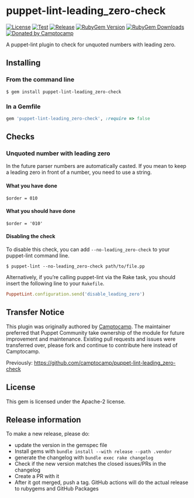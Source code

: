 puppet-lint-leading_zero-check
===============================

[![License](https://img.shields.io/github/license/voxpupuli/puppet-lint-leading_zero-check.svg)](https://github.com/voxpupuli/puppet-lint-leading_zero-check/blob/master/LICENSE)
[![Test](https://github.com/voxpupuli/puppet-lint-leading_zero-check/actions/workflows/test.yml/badge.svg)](https://github.com/voxpupuli/puppet-lint-leading_zero-check/actions/workflows/test.yml)
[![Release](https://github.com/voxpupuli/puppet-lint-leading_zero-check/actions/workflows/release.yml/badge.svg)](https://github.com/voxpupuli/puppet-lint-leading_zero-check/actions/workflows/release.yml)
[![RubyGem Version](https://img.shields.io/gem/v/puppet-lint-leading_zero-check.svg)](https://rubygems.org/gems/puppet-lint-leading_zero-check)
[![RubyGem Downloads](https://img.shields.io/gem/dt/puppet-lint-leading_zero-check.svg)](https://rubygems.org/gems/puppet-lint-leading_zero-check)
[![Donated by Camptocamp](https://img.shields.io/badge/donated%20by-camptocamp-fb7047.svg)](#transfer-notice)

A puppet-lint plugin to check for unquoted numbers with leading zero.

## Installing

### From the command line

```shell
$ gem install puppet-lint-leading_zero-check
```

### In a Gemfile

```ruby
gem 'puppet-lint-leading_zero-check', :require => false
```

## Checks

### Unquoted number with leading zero

In the future parser numbers are automatically casted.
If you mean to keep a leading zero in front of a number, you need to use a string.

#### What you have done

```puppet
$order = 010
```

#### What you should have done

```puppet
$order = '010'
```


#### Disabling the check

To disable this check, you can add `--no-leading_zero-check` to your puppet-lint command line.

```shell
$ puppet-lint --no-leading_zero-check path/to/file.pp
```

Alternatively, if you’re calling puppet-lint via the Rake task, you should insert the following line to your `Rakefile`.

```ruby
PuppetLint.configuration.send('disable_leading_zero')
```

## Transfer Notice

This plugin was originally authored by [Camptocamp](http://www.camptocamp.com).
The maintainer preferred that Puppet Community take ownership of the module for future improvement and maintenance.
Existing pull requests and issues were transferred over, please fork and continue to contribute here instead of Camptocamp.

Previously: https://github.com/camptocamp/puppet-lint-leading_zero-check

## License

This gem is licensed under the Apache-2 license.

## Release information

To make a new release, please do:
* update the version in the gemspec file
* Install gems with `bundle install --with release --path .vendor`
* generate the changelog with `bundle exec rake changelog`
* Check if the new version matches the closed issues/PRs in the changelog
* Create a PR with it
* After it got merged, push a tag. GitHub actions will do the actual release to rubygems and GitHub Packages
